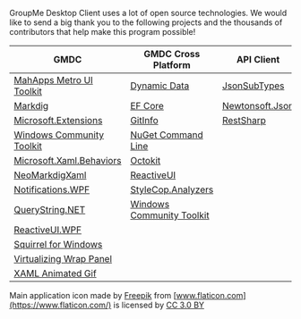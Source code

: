 GroupMe Desktop Client uses a lot of open source technologies. We would like to send a big thank you to the following projects and the thousands of contributors that help make this program possible!

| GMDC                                                                                    | GMDC Cross Platform                                                                       | API Client                                                               |
|-----------------------------------------------------------------------------------------|-------------------------------------------------------------------------------------------|--------------------------------------------------------------------------|
| [MahApps Metro UI Toolkit](https://mahapps.com/)                                        | [Dynamic Data](https://github.com/reactivemarbles/DynamicData)                            |[JsonSubTypes](https://github.com/manuc66/JsonSubTypes)                   |
| [Markdig](https://github.com/xoofx/markdig)                                             | [EF Core](https://github.com/dotnet/efcore)                                               |[Newtonsoft.Json](https://github.com/JamesNK/Newtonsoft.Json)             |
| [Microsoft.Extensions](https://github.com/dotnet/runtime)                               | [GitInfo](https://github.com/devlooped/GitInfo)                                           |[RestSharp](https://github.com/restsharp/RestSharp)                       |
| [Windows Community Toolkit](https://github.com/CommunityToolkit/WindowsCommunityToolkit)| [NuGet Command Line](https://www.nuget.org/packages/NuGet.CommandLine/)                   |                                                                          |
| [Microsoft.Xaml.Behaviors](https://github.com/microsoft/XamlBehaviorsWpf)               | [Octokit](https://github.com/octokit/octokit.net)                                         |                                                                          |
| [NeoMarkdigXaml](https://github.com/neolithos/NeoMarkdigXaml)                           | [ReactiveUI](https://github.com/reactiveui/ReactiveUI)                                    |                                                                          |
| [Notifications.WPF](https://github.com/Platonenkov/Notification.Wpf)                    | [StyleCop.Analyzers](https://github.com/DotNetAnalyzers/StyleCopAnalyzers)                |                                                                          |
| [QueryString.NET](https://github.com/WindowsNotifications/QueryString.NET)              | [Windows Community Toolkit](https://github.com/CommunityToolkit/WindowsCommunityToolkit)  |                                                                          |
| [ReactiveUI.WPF](https://github.com/reactiveui/ReactiveUI)                              |                                                                                           |                                                                          | 
| [Squirrel for Windows](https://github.com/Squirrel/Squirrel.Windows)                    |                                                                                           |                                                                          | 
| [Virtualizing Wrap Panel](https://gitlab.com/sbaeumlisberger/virtualizing-wrap-panel/)  |                                                                                           |                                                                          |
| [XAML Animated Gif](https://github.com/XamlAnimatedGif/XamlAnimatedGif)                 |                                                                                           |                                                                          |

Main application icon made by 
[Freepik](https://www.flaticon.com/authors/freepik)
from 
[www.flaticon.com](https://www.flaticon.com/)
is licensed by
[CC 3.0 BY](http://creativecommons.org/licenses/by/3.0/)
